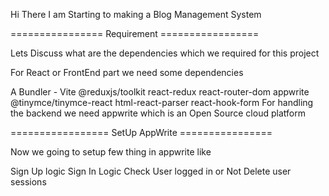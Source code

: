 Hi There I am Starting to making a Blog Management System

================ Requirement =================

Lets Discuss what are the dependencies which we required for this project

For React or FrontEnd part we need some dependencies

A Bundler - Vite
@reduxjs/toolkit react-redux
react-router-dom
appwrite
@tinymce/tinymce-react
html-react-parser
react-hook-form
For handling the backend we need appwrite which is an Open Source cloud platform

================= SetUp AppWrite ================

Now we going to setup few thing in appwrite like

Sign Up logic
Sign In Logic
Check User logged in or Not
Delete user sessions
